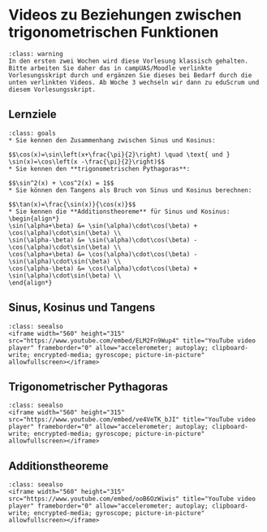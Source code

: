 # Videos zu Beziehungen zwischen trigonometrischen Funktionen

```{admonition} Hinweise zur Vorlesung Mathematik 1 im WiSe 2024/25
:class: warning
In den ersten zwei Wochen wird diese Vorlesung klassisch gehalten. Bitte arbeiten Sie daher das in campUAS/Moodle verlinkte Vorlesungsskript durch und ergänzen Sie dieses bei Bedarf durch die unten verlinkten Videos. Ab Woche 3 wechseln wir dann zu eduScrum und diesem Vorlesungsskript.
```

## Lernziele

```{admonition} Lernziele Beziehungen zwischen trigonometrischen Funktionen
:class: goals
* Sie kennen den Zusammenhang zwischen Sinus und Kosinus:

$$\cos(x)=\sin\left(x+\frac{\pi}{2}\right) \quad \text{ und } \sin(x)=\cos\left(x -\frac{\pi}{2}\right)$$
* Sie kennen den **trigonometrischen Pythagoras**:

$$\sin^2(x) + \cos^2(x) = 1$$
* Sie können den Tangens als Bruch von Sinus und Kosinus berechnen:

$$\tan(x)=\frac{\sin(x)}{\cos(x)}$$
* Sie kennen die **Additionstheoreme** für Sinus und Kosinus:
\begin{align*}
\sin(\alpha+\beta) &= \sin(\alpha)\cdot\cos(\beta) + \cos(\alpha)\cdot\sin(\beta) \\ 
\sin(\alpha-\beta) &= \sin(\alpha)\cdot\cos(\beta) - \cos(\alpha)\cdot\sin(\beta) \\ 
\cos(\alpha+\beta) &= \cos(\alpha)\cdot\cos(\beta) - \sin(\alpha)\cdot\sin(\beta) \\
\cos(\alpha-\beta) &= \cos(\alpha)\cdot\cos(\beta) + \sin(\alpha)\cdot\sin(\beta) \\
\end{align*}
```

## Sinus, Kosinus und Tangens

```{admonition} Video
:class: seealso
<iframe width="560" height="315" src="https://www.youtube.com/embed/ELM2Fn9Wup4" title="YouTube video player" frameborder="0" allow="accelerometer; autoplay; clipboard-write; encrypted-media; gyroscope; picture-in-picture" allowfullscreen></iframe>
```

## Trigonometrischer Pythagoras

```{admonition} Video
:class: seealso
<iframe width="560" height="315" src="https://www.youtube.com/embed/ve4VeTK_bJI" title="YouTube video player" frameborder="0" allow="accelerometer; autoplay; clipboard-write; encrypted-media; gyroscope; picture-in-picture" allowfullscreen></iframe>
```

## Additionstheoreme

```{admonition} Video
:class: seealso
<iframe width="560" height="315" src="https://www.youtube.com/embed/ooB6OzWiwis" title="YouTube video player" frameborder="0" allow="accelerometer; autoplay; clipboard-write; encrypted-media; gyroscope; picture-in-picture" allowfullscreen></iframe>
```
